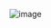 ![image](https://user-images.githubusercontent.com/36649115/41813954-ca2dea08-76f5-11e8-81c5-2e501cc93733.png)
